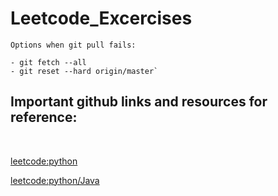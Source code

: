 # Leetcode_Excercises

```
Options when git pull fails:

- git fetch --all
- git reset --hard origin/master`

```
## Important github links and resources for reference:
<br>

[leetcode:python](https://github.com/Garvit244/Leetcode)

[leetcode:python/Java](https://github.com/qiyuangong/leetcode)
